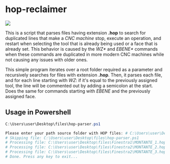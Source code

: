 # hop-reclaimer
<img src="https://img.shields.io/badge/Powershell-2CA5E0?style=for-the-badge&logo=powershell&logoColor=white" />


This is a script that parses files having extension <b>.hop</b> to search for duplicated lines that make a <i>CNC machine</i> stop, execute an operation, and restart when selecting the tool that is already being used or a face that is already set. This behavior is caused by the <i>WZ*</i> and <i>EBENE*</i> commands when these commands are duplicated in more modern CNC machines while not causing any issues with older ones.

This simple program iterates over a root folder required as a parameter and recursively searches for files with extension <b>.hop</b>. Then, it parses each file, and for each line starting with <i>WZ</i>: if it's equal to the previously assigned tool, the line will be commented out by adding a semicolon at the start. Does the same for commands starting with <i>EBENE</i> and the previously assigned face.

## Usage in Powershell

```powershell
C:\Users\user\Desktop\files\hop-parser.ps1

Please enter your path source folder with HOP files: # C:\Users\user\Desktop\files
# Skipping file: C:\Users\user\Desktop\files\hop-parser.ps1
# Processing file: C:\Users\user\Desktop\files\Finestra1\MONTANTE_1.hop
# Processing file: C:\Users\user\Desktop\files\Finestra2\MONTANTE_2.hop
# Processing file: C:\Users\user\Desktop\files\Finestra2\MONTANTE_3.hop
# Done. Press any key to exit...
```


